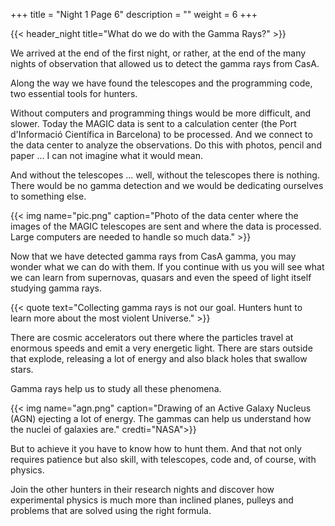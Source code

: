 +++
title = "Night 1 Page 6"
description = ""
weight = 6
+++

{{< header_night title="What do we do with the Gamma Rays?" >}}

We arrived at the end of the first night, or rather, at the end of the many nights of observation that allowed us to detect the gamma rays from CasA.

Along the way we have found the telescopes and the programming code, two essential tools for hunters.

Without computers and programming things would be more difficult, and slower. Today the MAGIC data is sent to a calculation center (the Port d'Informació Científica in Barcelona) to be processed. And we connect to the data center to analyze the observations. Do this with photos, pencil and paper ... I can not imagine what it would mean.

And without the telescopes ... well, without the telescopes there is nothing. There would be no gamma detection and we would be dedicating ourselves to something else.

{{< img name="pic.png" caption="Photo of the data center where the images of the MAGIC telescopes are sent and where the data is processed. Large computers are needed to handle so much data." >}}

Now that we have detected gamma rays from CasA gamma, you may wonder what we can do with them. If you continue with us you will see what we can learn from supernovas, quasars and even the speed of light itself studying gamma rays.

{{< quote
    text="Collecting gamma rays is not our goal. Hunters hunt to learn more about the most violent Universe." >}}

There are cosmic accelerators out there where the particles travel at enormous speeds and emit a very energetic light. There are stars outside that explode, releasing a lot of energy and also black holes that swallow stars.

Gamma rays help us to study all these phenomena.

{{< img name="agn.png" caption="Drawing of an Active Galaxy Nucleus (AGN) ejecting a lot of energy. The gammas can help us understand how the nuclei of galaxies are." credti="NASA">}}

But to achieve it you have to know how to hunt them. And that not only requires patience but also skill, with telescopes, code and, of course, with physics.

Join the other hunters in their research nights and discover how experimental physics is much more than inclined planes, pulleys and problems that are solved using the right formula.
